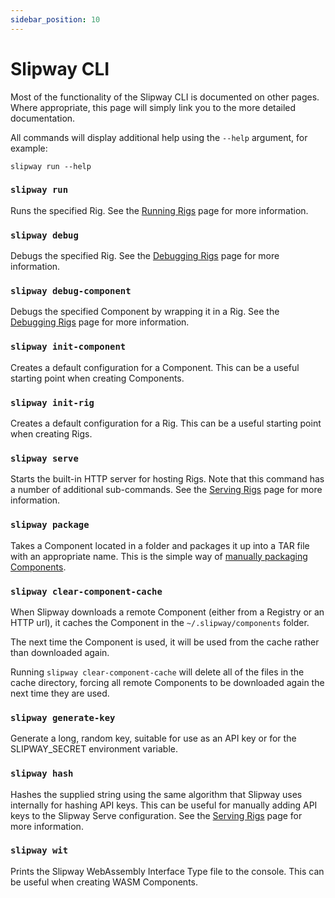 ```yaml
---
sidebar_position: 10
---
```


# Slipway CLI

Most of the functionality of the Slipway CLI is documented on other pages.
Where appropriate, this page will simply link you to the more detailed documentation.

All commands will display additional help using the `--help` argument, for example:
```
slipway run --help
```

### `slipway run`

Runs the specified Rig. See the [Running Rigs](/docs/basics/running-rigs) page for more information.

### `slipway debug`

Debugs the specified Rig. See the [Debugging Rigs](/docs/guides/debugging-rigs) page for more information.

### `slipway debug-component`

Debugs the specified Component by wrapping it in a Rig. See the [Debugging Rigs](/docs/guides/debugging-rigs) page for more information.

### `slipway init-component`

Creates a default configuration for a Component. This can be a useful starting point when creating Components.

### `slipway init-rig`

Creates a default configuration for a Rig. This can be a useful starting point when creating Rigs.

### `slipway serve`

Starts the built-in HTTP server for hosting Rigs.
Note that this command has a number of additional sub-commands.
See the [Serving Rigs](/docs/basics/serving-rigs) page for more information.

### `slipway package`

Takes a Component located in a folder and packages it up into a TAR file with an appropriate name.
This is the simple way of [manually packaging Components](/docs/advanced-guides/manually-packaging-components).

### `slipway clear-component-cache`

When Slipway downloads a remote Component (either from a Registry or an HTTP url), it caches the Component
in the `~/.slipway/components` folder.

The next time the Component is used, it will be used from the cache rather than downloaded again.

Running `slipway clear-component-cache` will delete all of the files in the cache directory, forcing
all remote Components to be downloaded again the next time they are used.

### `slipway generate-key`

Generate a long, random key, suitable for use as an API key or for the SLIPWAY_SECRET environment variable.

### `slipway hash`

Hashes the supplied string using the same algorithm that Slipway uses internally for hashing API keys.
This can be useful for manually adding API keys to the Slipway Serve configuration.
See the [Serving Rigs](/docs/basics/serving-rigs) page for more information.

### `slipway wit`

Prints the Slipway WebAssembly Interface Type file to the console. This can be useful when creating WASM Components.
